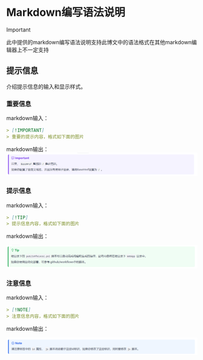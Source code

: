 # Markdown编写语法说明

> [!important]
>
> 此中提供的markdown编写语法说明支持此博文中的语法格式在其他markdown编辑器上不一定支持

## 提示信息

介绍提示信息的输入和显示样式。

### 重要信息

markdown输入：

```markdown
> [!IMPORTANT]
> 重要的提示内容，格式如下面的图片
```



markdown输出：![image-20240528191429151](Images/Markdown编写语法说明/image-20240528191429151.png)

### 提示信息

markdown输入：

```markdown
> [!TIP]
> 提示信息内容，格式如下面的图片
```



markdown输出：

![image-20240528191925065](Images/Markdown编写语法说明/image-20240528191925065.png)

### 注意信息

markdown输入：

```markdown
> [!NOTE]
> 注意信息内容，格式如下面的图片
```



markdown输出：

![image-20240528192156405](Images/Markdown编写语法说明/image-20240528192156405.png)

